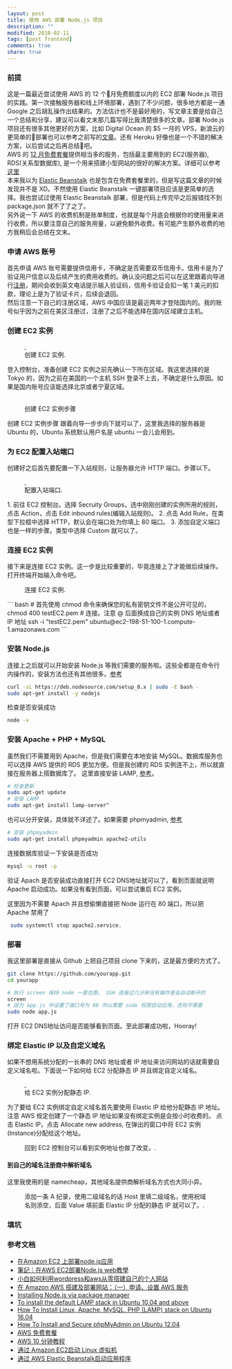 ```yaml
---
layout: post
title: 使用 AWS 部署 Node.js 项目
description: ""
modified: 2018-02-11
tags: [post frontend]
comments: true
share: true
---
```


### 前提
这是一篇最近尝试使用 AWS 的 12 个月免费额度以内的 EC2 部署 Node.js 项目的实践。第一次接触服务器和线上环境部署，遇到了不少问题，很多地方都是一通 Google 之后胡乱操作出结果的。方法估计也不是最好用的，写文章主要是给自己一个总结和分享，建议可以看文末那几篇写得比我清楚很多的文章。部署 Node.js 项目还有很多其他更好的方案，比如 Digital Ocean 的 $5 一月的 VPS，新浪云的更简单的部署也可以参考之前写的[文章](http://oxxd.github.io/nodejs-sinacloud)。还有 Heroku 好像也是一个不错的解决方案，以后尝试之后再总结吧。  
AWS 的 [12 月免费套餐](https://aws.amazon.com/cn/free/)提供相当多的服务，包括最主要用到的 EC2(服务器), RDS(关系型数据库), 是一个用来搭建小型网站的很好的解决方案。详细可以参考[这里](https://aws.amazon.com/cn/free/faqs/?ft=nf&refid=ha_a131L000005CqVRQA0)  
本来我以为 [Elastic Beanstalk](https://aws.amazon.com/cn/getting-started/tutorials/launch-an-app/) 也是包含在免费套餐里的，但是写这篇文章的时候发现并不是 XD。不然使用 Elastic Beanstalk 一键部署项目应该是更简单的选择。我也尝试过使用 Elastic Beanstalk 部署，但是代码上传完毕之后报错找不到 package.json 就不了了之了。  
另外说一下 AWS 的收费机制是账单制度，也就是每个月底会根据你的使用量来进行收费，所以要注意自己的服务用量，以避免额外收费。有可能产生额外收费的地方我稍后会总结在文末。

### 申请 AWS 账号
首先申请 AWS 账号需要提供信用卡，不确定是否需要双币信用卡。信用卡是为了验证用户信息以及后续产生的费用收费的。确认没问题之后可以在这里跟着向导进行[注册](https://aws.amazon.com/cn/free/)，期间会收到英文电话提示输入验证码，信用卡验证会扣一笔 1 美元的扣款，理论上是为了验证卡片，后续会退回。  
然后注意一下自己的注册区域，AWS 中国应该是最近两年才登陆国内的。我的账号似乎因为之前在美区注册过，注册了之后不能选择在国内区域建立主机。

### 创建 EC2 实例
<figure class="half">
    <a href="../images/nodejs-aws-tk.png">
        <img src="../images/nodejs-aws-tk.png" alt="">
    </a>
    <a href="../images/nodejs-aws-ec2.png">
        <img src="../images/nodejs-aws-ec2.png" alt="">
    </a>
	<figcaption><span>创建 EC2 实例</span>.</figcaption>
</figure>
登入控制台，准备创建 EC2 实例之前先确认一下所在区域。我这里选择的是 Tokyo 的，因为之前在美国的一个主机 SSH 登录不上去，不确定是什么原因。如果是国内账号应该能选择北京或者宁夏区域。

<figure class="third">
	<a href="../images/nodejs-aws01.png"><img src="../images/nodejs-aws01.png" alt=""></a>
	<a href="../images/nodejs-aws02.png"><img src="../images/nodejs-aws02.png" alt=""></a>
	<a href="../images/nodejs-aws03.png"><img src="../images/nodejs-aws03.png" alt=""></a>
	<a href="../images/nodejs-aws04.png"><img src="../images/nodejs-aws04.png" alt=""></a>
	<a href="../images/nodejs-aws05.png"><img src="../images/nodejs-aws05.png" alt=""></a>
	<a href="../images/nodejs-aws06.png"><img src="../images/nodejs-aws06.png" alt=""></a>
	<figcaption>创建 EC2 实例步骤</figcaption>
</figure>
创建 EC2 实例步骤  跟着向导一步步向下就可以了，这里我选择的服务器是 Ubuntu 的，Ubuntu 系统默认用户名是 ubuntu 一会儿会用到。

### 为 EC2 配置入站端口
创建好之后首先要配置一下入站规则，让服务器允许 HTTP 端口。步骤以下。
<figure class="half">
    <a href="../images/nodejs-aws10.png">
        <img src="../images/nodejs-aws10.png" alt="">
    </a>
    <a href="../images/nodejs-aws11.png">
        <img src="../images/nodejs-aws11.png" alt="">
    </a>
	<figcaption><span>配置入站端口</span>.</figcaption>
</figure>
1. 前往 EC2 控制台。选择 Secruity Groups，选中刚刚创建的实例所用的规则，点击 Action，点击 Edit inbound rules(编辑入站规则)。
2. 点击 Add Rule，在类型下拉框中选择 HTTP，默认会在端口处为你填上 80 端口。
3. 添加自定义端口也是一样的步骤。类型中选择 Custom 就可以了。

### 连接 EC2 实例
接下来是连接 EC2 实例。这一步是比较重要的，毕竟连接上了才能做后续操作。打开终端开始输入命令吧。
<figure>
    <a href="../images/nodejs-aws08.png">
        <img src="../images/nodejs-aws08.png" alt="">
    </a>
	<figcaption><span>连接 EC2 实例</span>.</figcaption>
</figure>
``` bash
# 首先使用 chmod 命令来确保您的私有密钥文件不是公开可见的，
chmod 400 testEC2.pem 
# 连接。注意 @ 后面换成自己的实例 DNS 地址或者 IP 地址
ssh -i "testEC2.pem" ubuntu@ec2-198-51-100-1.compute-1.amazonaws.com
```

### 安装 Node.js
连接上之后就可以开始安装 Node.js 等我们需要的服务啦。这些全都是在命令行内操作的，安装方法也还有其他很多。[参考](https://nodejs.org/en/download/package-manager/#debian-and-ubuntu-based-linux-distributions)

``` bash
curl -sL https://deb.nodesource.com/setup_8.x | sudo -E bash -
sudo apt-get install -y nodejs
```

检查是否安装成功
``` bash
node -v
```

### 安装 Apache + PHP + MySQL
虽然我们不需要用到 Apache，但是我们需要在本地安装 MySQL。数据库服务也可以选择 AWS 提供的 RDS 更加方便。但是我创建的 RDS 实例连不上，所以就直接在服务器上搭数据库了。
这里直接安装 LAMP, [参考](https://help.ubuntu.com/community/ApacheMySQLPHP)。
``` bash 
# 检查更新
sudo apt-get update
# 安装 LAMP
sudo apt-get install lamp-server^
```

也可以分开安装，具体就不详述了。如果需要 phpmyadmin, [参考](https://www.digitalocean.com/community/tutorials/how-to-install-and-secure-phpmyadmin-on-ubuntu-12-04)
``` bash
# 安装 phpmyadmin
sudo apt-get install phpmyadmin apache2-utils
```

连接数据库验证一下安装是否成功
``` bash
mysql -u root -p
```
验证 Apach 是否安装成功直接打开 EC2 DNS地址就可以了，看到页面就说明 Apache 启动成功。如果没有看到页面，可以尝试重启 EC2 实例。  

这里因为不需要 Apach 并且想偷懒直接把 Node 运行在 80 端口，所以把 Apache 禁用了
``` bash
 sudo systemctl stop apache2.service.
```

### 部署
我这里部署是直接从 Github 上把自己项目 clone 下来的，这是最方便的方式了。  
``` bash
git clone https://github.com/yourapp.git
cd yourapp

# 执行 screen 保持 node 一直在跑。 SSH 连接过几分钟没有操作是会自动断开的
screen
# 因为 app.js 中设置了端口号为 80 所以需要 sudo 权限启动应用，否则不需要
sudo node app.js
```
打开 EC2 DNS地址访问是否能够看到页面。至此部署成功啦，Hooray!

### 绑定 Elastic IP 以及自定义域名
如果不想用系统分配的一长串的 DNS 地址或者 IP 地址来访问网站的话就需要自定义域名啦。下面说一下如何给 EC2 分配静态 IP 并且绑定自定义域名。
<figure class="half">
    <a href="../images/nodejs-aws13.png">
        <img src="../images/nodejs-aws13.png" alt="">
    </a>
    <a href="../images/nodejs-aws16.png">
        <img src="../images/nodejs-aws16.png" alt="">
    </a>
	<figcaption><span>给 EC2 实例分配静态 IP</span>.</figcaption>
</figure>
为了要给 EC2 实例绑定自定义域名首先要使用 Elastic IP 给他分配静态 IP 地址。注意 AWS 规定创建了一个静态 IP 地址如果没有绑定实例是会按小时收费的。  
点击 Elastic IP，点击 Allocate new address, 在弹出的窗口中将 EC2 实例(Instance)分配给这个地址。 
<figure>
    <a href="../images/nodejs-aws17.png">
        <img src="../images/nodejs-aws17.png" alt="">
    </a>
	<figcaption><span>回到 EC2 控制台可以看到实例地址也做了改变。</span>.</figcaption>
</figure>

#### 到自己的域名注册商中解析域名
这里我使用的是 namecheap，其他域名提供商解析域名方式也大同小异。
<figure>
    <a href="../images/nodejs-aws-namecheap.png">
        <img src="../images/nodejs-aws-namecheap.png" alt="">
    </a>
	<figcaption><span>添加一条 A 纪录，使用二级域名的话 Host 里填二级域名，使用祝域名则添空，后面 Value 填前面 Elastic IP 分配的静态 IP 就可以了。</span>.</figcaption>
</figure>

### 填坑


### 参考文档
* [在Amazon EC2 上部署node.js应用](http://ned11.iteye.com/blog/1775898)
* [筆記｜在AWS EC2部署Node.js web教學](http://dez.logdown.com/posts/2017/04/07/aws-ec2-deploy-nodejs-web-app)
* [小白如何利用wordpress和aws从零搭建自己的个人网站](http://www.yours1989.com/52/)
* [在 Amazon AWS 搭建及部署网站：（一）申请、设置 AWS 服务](http://www.cnblogs.com/deltacat/p/amazon-aws-web-1.html)
* [Installing Node.js via package manager](https://nodejs.org/en/download/package-manager/#debian-and-ubuntu-based-linux-distributions)
* [To install the default LAMP stack in Ubuntu 10.04 and above](https://help.ubuntu.com/community/ApacheMySQLPHP)
* [How To Install Linux, Apache, MySQL, PHP (LAMP) stack on Ubuntu 16.04](https://www.digitalocean.com/community/tutorials/how-to-install-linux-apache-mysql-php-lamp-stack-on-ubuntu-16-04)
* [How To Install and Secure phpMyAdmin on Ubuntu 12.04](https://www.digitalocean.com/community/tutorials/how-to-install-and-secure-phpmyadmin-on-ubuntu-12-04)
* [AWS 免费套餐](https://aws.amazon.com/cn/free/)
* [AWS 10 分钟教程](https://aws.amazon.com/cn/getting-started/tutorials/)
* [通过 Amazon EC2启动 Linux 虚拟机](https://aws.amazon.com/cn/getting-started/tutorials/launch-a-virtual-machine/)
* [通过 AWS Elastic Beanstalk启动应用程序](https://aws.amazon.com/cn/getting-started/tutorials/launch-an-app/)